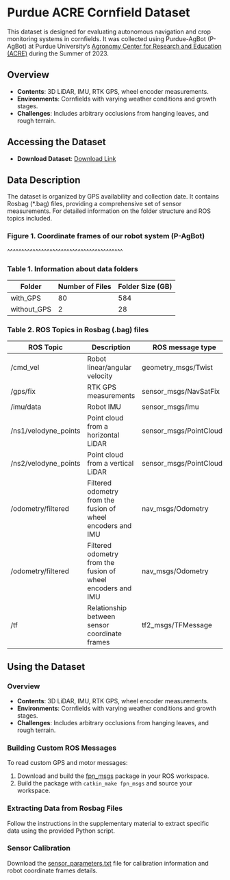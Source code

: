 # Purdue ACRE Cornfield Dataset

This dataset is designed for evaluating autonomous navigation and crop monitoring systems in cornfields. It was collected using Purdue-AgBot (P-AgBot) at Purdue University’s [Agronomy Center for Research and Education (ACRE)](https://ag.purdue.edu/department/agry/acre/index.html) during the Summer of 2023.

## Overview

- **Contents**: 3D LiDAR, IMU, RTK GPS, wheel encoder measurements.
- **Environments**: Cornfields with varying weather conditions and growth stages.
- **Challenges**: Includes arbitrary occlusions from hanging leaves, and rough terrain.

## Accessing the Dataset

- **Download Dataset**: [Download Link](https://purdue0-my.sharepoint.com/:f:/g/personal/kim3686_purdue_edu/Epm1jo1fP0NDjPju2Hosr5IB2RTKf_Hui_8v6oN-yAAyRg?e=obvB6V)
<!-- - **Research Paper**: [View Paper](https://journals.sagepub.com/doi/abs/10.1177/02783649231215372)
- **Supplementary Material**: [Download Here](https://uofi.box.com/s/cns333ty3t04lib5mjnq16tycxokztp2)
- **Sample Video**: [Watch on YouTube](https://youtu.be/cSIdbHLZzkc) -->

## Data Description

The dataset is organized by GPS availability and collection date. It contains Rosbag (*.bag) files, providing a comprehensive set of sensor measurements. For detailed information on the folder structure and ROS topics included.

### Figure 1. Coordinate frames of our robot system (P-AgBot)

^^^^^^^^^^^^^^^^^^^^^^^^^^^^^^^^^^^^^^^^^

### Table 1. Information about data folders

| Folder      | Number of Files | Folder Size (GB) |
|-------------|-----------------|------------------|
| with_GPS    | 80              | 584              |
| without_GPS | 2               | 28               |


### Table 2. ROS Topics in Rosbag (.bag) files

| ROS Topic   | Description     | ROS message type |
|-------------|-----------------|------------------|
| /cmd_vel    | Robot linear/angular velocity              | geometry_msgs/Twist              |
| /gps/fix | RTK GPS measurements               | sensor_msgs/NavSatFix               |
| /imu/data | Robot IMU               | sensor_msgs/Imu               |
| /ns1/velodyne_points | Point cloud from a horizontal LiDAR               | sensor_msgs/PointCloud2               |
| /ns2/velodyne_points | Point cloud from a vertical LiDAR               | sensor_msgs/PointCloud2 |
| /odometry/filtered | Filtered odometry from the fusion of wheel encoders and IMU | nav_msgs/Odometry |
| /odometry/filtered | Filtered odometry from the fusion of wheel encoders and IMU | nav_msgs/Odometry |
| /tf | Relationship between sensor coordinate frames | tf2_msgs/TFMessage |

<!-- ### Playing SVO Files (Optional)

For higher resolution images and depth quality:
1. Install the [ZED SDK](https://www.stereolabs.com/developers/release/) (requires CUDA).
2. Install the [ZED ROS Wrapper](https://www.stereolabs.com/docs/ros/).
3. Play SVO files using the ZED ROS Wrapper (instructions in the supplementary material). -->

## Using the Dataset

### Overview

- **Contents**: 3D LiDAR, IMU, RTK GPS, wheel encoder measurements.
- **Environments**: Cornfields with varying weather conditions and growth stages.
- **Challenges**: Includes arbitrary occlusions from hanging leaves, and rough terrain.

### Building Custom ROS Messages

To read custom GPS and motor messages:
1. Download and build the [fpn_msgs](https://uofi.box.com/shared/static/sxfuvw9njpm2e2mbcfncirdxx70kn165.zip) package in your ROS workspace.
2. Build the package with `catkin_make fpn_msgs` and source your workspace.

### Extracting Data from Rosbag Files

Follow the instructions in the supplementary material to extract specific data using the provided Python script.

### Sensor Calibration

Download the [sensor_parameters.txt](sensor_parameters.txt) file for calibration information and robot coordinate frames details.
